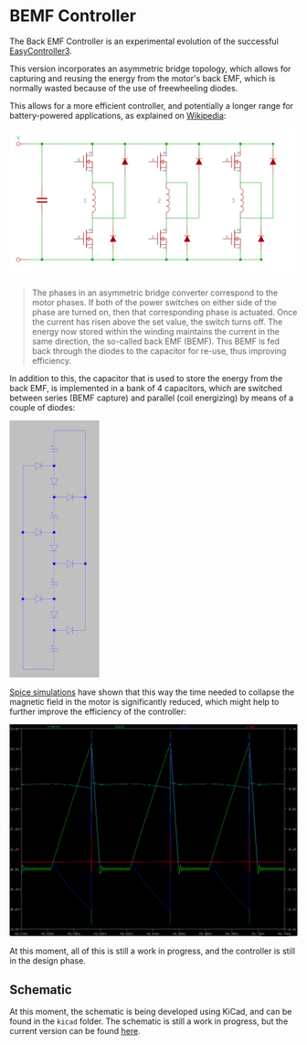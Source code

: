 # BEMF Controller

The Back EMF Controller is an experimental evolution of the successful [EasyController3](https://github.com/pgrady3/EasyController3). 

This version incorporates an asymmetric bridge topology, which allows for capturing and reusing the energy from the motor's back EMF, which is normally wasted because of the use of freewheeling diodes.

This allows for a more efficient controller, and potentially a longer range for battery-powered applications, as explained on [Wikipedia](https://en.wikipedia.org/wiki/Switched_reluctance_motor#Power_circuitry):

![Asymmetric Bridge](/docs/Asymmetric_Bridge_Converter.png)


> The phases in an asymmetric bridge converter correspond to the motor phases. If both of the power switches on either side of the phase are turned on, then that corresponding phase is actuated. Once the current has risen above the set value, the switch turns off. The energy now stored within the winding maintains the current in the same direction, the so-called back EMF (BEMF). This BEMF is fed back through the diodes to the capacitor for re-use, thus improving efficiency.

In addition to this, the capacitor that is used to store the energy from the back EMF, is implemented in a bank of 4 capacitors, which are switched between series (BEMF capture) and parallel (coil energizing) by means of a couple of diodes:

![Capacitor Bank](/docs/4CapBank.png)


[Spice simulations](http://tuks.nl/wiki/index.php/Main/BEMFRecoveryCircuit) have shown that this way the time needed to collapse the magnetic field in the motor is significantly reduced, which might help to further improve the efficiency of the controller:

![Spice simulation of 4 capacitor bank](/docs/BEMF_Capture_4_Caps_Simulation.png)

At this moment, all of this is still a work in progress, and the controller is still in the design phase. 

## Schematic

At this moment, the schematic is being developed using KiCad, and can be found in the `kicad` folder. The schematic is still a work in progress, but the current version can be found [here](/kicad/BEMF_controller.pdf).

